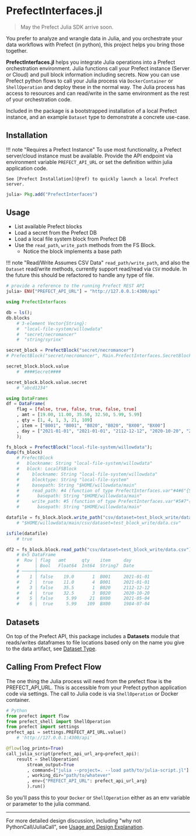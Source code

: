 # PrefectInterfaces.jl
>May the Prefect Julia SDK arrive soon.

You prefer to analyze and wrangle data in Julia, and you orchestrate your data workflows with Prefect (in python), this project helps you bring those together.

**PrefectInterfaces.jl** helps you integrate Julia operations into a Prefect orchestration environment. Julia functions call your Prefect instance (Server or Cloud) and pull block information including secrets. Now you can use Prefect python flows to call your Julia process via `DockerContainer` or `ShellOperation` and deploy these in the normal way. The Julia process has access to resources and can read/write in the same environment as the rest of your orchestration code.

Included in the package is a bootstrapped installation of a local Prefect instance, and an example `Dataset` type to demonstrate a concrete use-case.

## Installation
!!! note "Requires a Prefect Instance"
    To use most functionality, a Prefect server/cloud instance must be available. Provide the API endpoint via environment variable `PREFECT_API_URL` or set the definition within julia application code.

    See [Prefect Installation](@ref) to quickly launch a local Prefect server.

```julia
julia> Pkg.add("PrefectInterfaces")
```
## Usage
* List available Prefect blocks
* Load a secret from the Prefect DB
* Load a local file system block from Prefect DB
* Use the `read_path`, `write_path` methods from the FS Block.
    * Notice the block implements a base path

!!! note "Read/Write Assumes CSV Data"
    `read_path/write_path`, and also the `Dataset` read/write methods, currently support read/read via `CSV` module. In the future this should be refactored to handle any type of file.

```julia
# provide a reference to the running Prefect REST API
julia> ENV["PREFECT_API_URL"] = "http://127.0.0.1:4300/api"

using PrefectInterfaces

db = ls();
db.blocks
    # 3-element Vector{String}:
    #  "local-file-system/willowdata"
    #  "secret/necromancer"
    #  "string/syrinx"

secret_block = PrefectBlock("secret/necromancer")
# PrefectBlock("secret/necromancer", Main.PrefectInterfaces.SecretBlock("secret/necromancer", "secret", ####Secret####))

secret_block.block.value
    #  ####Secret####

secret_block.block.value.secret
    # "abcd1234"

using DataFrames
df = DataFrame(
    flag = [false, true, false, true, false, true]
    , amt = [19.00, 11.00, 35.50, 32.50, 5.99, 5.99]
    , qty = [1, 4, 1, 3, 21, 109]
    , item = ["B001", "B001", "B020", "B020", "BX00", "BX00"]
    , day = ["2021-01-01", "2021-01-01", "2112-12-12", "2020-10-20", "2021-05-04", "1984-07-04"]
    );

fs_block = PrefectBlock("local-file-system/willowdata");
dump(fs_block)
    # PrefectBlock
    #   blockname: String "local-file-system/willowdata"
    #   block: LocalFSBlock
    #     blockname: String "local-file-system/willowdata"
    #     blocktype: String "local-file-system"
    #     basepath: String "$HOME/willowdata/main"
    #     read_path: #4 (function of type PrefectInterfaces.var"#4#6"{String})
    #       basepath: String "$HOME/willowdata/main"
    #     write_path: #5 (function of type PrefectInterfaces.var"#5#7"{String})
    #       basepath: String "$HOME/willowdata/main"

datafile = fs_block.block.write_path("csv/dataset=test_block_write/data.csv", df)
    # "$HOME/willowdata/main/csv/dataset=test_block_write/data.csv"

isfile(datafile)
    # true

df2 = fs_block.block.read_path("csv/dataset=test_block_write/data.csv")
    # 6×5 DataFrame
    #  Row │ flag   amt      qty    item     day
    #      │ Bool   Float64  Int64  String7  Date
    # ─────┼────────────────────────────────────────────
    #    1 │ false    19.0       1  B001     2021-01-01
    #    2 │  true    11.0       4  B001     2021-01-01
    #    3 │ false    35.5       1  B020     2112-12-12
    #    4 │  true    32.5       3  B020     2020-10-20
    #    5 │ false     5.99     21  BX00     2021-05-04
    #    6 │  true     5.99    109  BX00     1984-07-04
```

## Datasets
On top of the Prefect API, this package includes a **Datasets** module that reads/writes dataframes to file locations based only on the name you give to the data artifact, see [Dataset Type](@ref).

## Calling From Prefect Flow
The one thing the Julia process will need from the prefect flow is the PREFECT_API_URL. This is accessible from your Prefect python application code via settings. The call to Julia code is via `ShellOperation` or Docker container.

```py
# Python
from prefect import flow
from prefect_shell import ShellOperation
from prefect import settings
prefect_api = settings.PREFECT_API_URL.value()
    # 'http://127.0.0.1:4300/api'

@flow(log_prints=True)
call_julia_script(prefect_api_url_arg=prefect_api):
    result = ShellOperation(
        stream_output=True
        , command=["julia --project=. --load path/to/julia-script.jl"]
        , working_dir="path/to/whatever"
        , env={"PREFECT_API_URL": prefect_api_url_arg}
        ).run()
```

So you'll pass this to your `Docker` or `ShellOperation` either as an env variable or parameter to the julia command.


----------
For more detailed design discussion, including "why not PythonCall/JuliaCall", see [Usage and Design Explanation](@ref).
